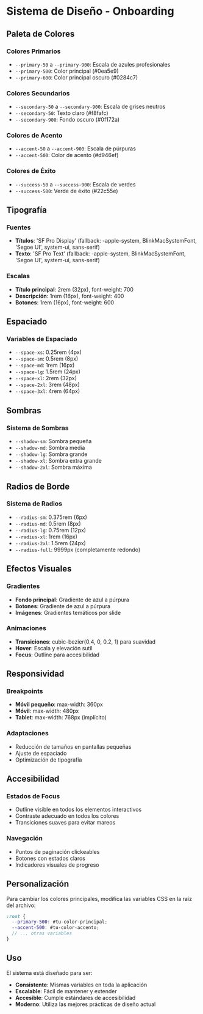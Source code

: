 # Sistema de Diseño - Onboarding

## Paleta de Colores

### Colores Primarios
- `--primary-50` a `--primary-900`: Escala de azules profesionales
- `--primary-500`: Color principal (#0ea5e9)
- `--primary-600`: Color principal oscuro (#0284c7)

### Colores Secundarios
- `--secondary-50` a `--secondary-900`: Escala de grises neutros
- `--secondary-50`: Texto claro (#f8fafc)
- `--secondary-900`: Fondo oscuro (#0f172a)

### Colores de Acento
- `--accent-50` a `--accent-900`: Escala de púrpuras
- `--accent-500`: Color de acento (#d946ef)

### Colores de Éxito
- `--success-50` a `--success-900`: Escala de verdes
- `--success-500`: Verde de éxito (#22c55e)

## Tipografía

### Fuentes
- **Títulos**: 'SF Pro Display' (fallback: -apple-system, BlinkMacSystemFont, 'Segoe UI', system-ui, sans-serif)
- **Texto**: 'SF Pro Text' (fallback: -apple-system, BlinkMacSystemFont, 'Segoe UI', system-ui, sans-serif)

### Escalas
- **Título principal**: 2rem (32px), font-weight: 700
- **Descripción**: 1rem (16px), font-weight: 400
- **Botones**: 1rem (16px), font-weight: 600

## Espaciado

### Variables de Espaciado
- `--space-xs`: 0.25rem (4px)
- `--space-sm`: 0.5rem (8px)
- `--space-md`: 1rem (16px)
- `--space-lg`: 1.5rem (24px)
- `--space-xl`: 2rem (32px)
- `--space-2xl`: 3rem (48px)
- `--space-3xl`: 4rem (64px)

## Sombras

### Sistema de Sombras
- `--shadow-sm`: Sombra pequeña
- `--shadow-md`: Sombra media
- `--shadow-lg`: Sombra grande
- `--shadow-xl`: Sombra extra grande
- `--shadow-2xl`: Sombra máxima

## Radios de Borde

### Sistema de Radios
- `--radius-sm`: 0.375rem (6px)
- `--radius-md`: 0.5rem (8px)
- `--radius-lg`: 0.75rem (12px)
- `--radius-xl`: 1rem (16px)
- `--radius-2xl`: 1.5rem (24px)
- `--radius-full`: 9999px (completamente redondo)

## Efectos Visuales

### Gradientes
- **Fondo principal**: Gradiente de azul a púrpura
- **Botones**: Gradiente de azul a púrpura
- **Imágenes**: Gradientes temáticos por slide

### Animaciones
- **Transiciones**: cubic-bezier(0.4, 0, 0.2, 1) para suavidad
- **Hover**: Escala y elevación sutil
- **Focus**: Outline para accesibilidad

## Responsividad

### Breakpoints
- **Móvil pequeño**: max-width: 360px
- **Móvil**: max-width: 480px
- **Tablet**: max-width: 768px (implícito)

### Adaptaciones
- Reducción de tamaños en pantallas pequeñas
- Ajuste de espaciado
- Optimización de tipografía

## Accesibilidad

### Estados de Focus
- Outline visible en todos los elementos interactivos
- Contraste adecuado en todos los colores
- Transiciones suaves para evitar mareos

### Navegación
- Puntos de paginación clickeables
- Botones con estados claros
- Indicadores visuales de progreso

## Personalización

Para cambiar los colores principales, modifica las variables CSS en la raíz del archivo:

```scss
:root {
  --primary-500: #tu-color-principal;
  --accent-500: #tu-color-accento;
  // ... otras variables
}
```

## Uso

El sistema está diseñado para ser:
- **Consistente**: Mismas variables en toda la aplicación
- **Escalable**: Fácil de mantener y extender
- **Accesible**: Cumple estándares de accesibilidad
- **Moderno**: Utiliza las mejores prácticas de diseño actual
